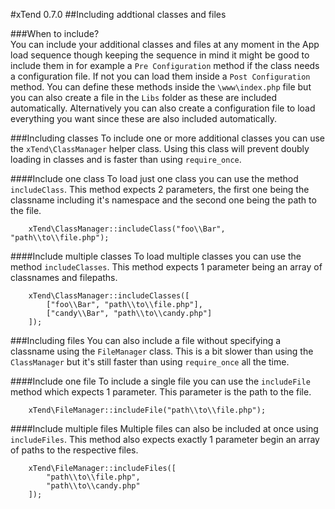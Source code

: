 #xTend 0.7.0
##Including addtional classes and files

###When to include?  
You can include your additional classes and files at any moment in the App load sequence though keeping the sequence in mind it might be good to include them in for example a `Pre Configuration` method if the class needs a configuration file. If not you can load them inside a `Post Configuration` method. You can define these methods inside the `\www\index.php` file but you can also create a file in the `Libs` folder as these are included automatically. Alternatively you can also create a configuration file to load everything you want since these are also included automatically.

###Including classes
To include one or more additional classes you can use the `xTend\ClassManager` helper class. Using this class will prevent doubly loading in classes and is faster than using `require_once`.  

####Include one class
To load just one class you can use the method `includeClass`. This method expects 2 parameters, the first one being the classname including it's namespace and the second one being the path to the file.
```
    xTend\ClassManager::includeClass("foo\\Bar", "path\\to\\file.php");
```

####Include multiple classes
To load multiple classes you can use the method `includeClasses`. This method expects 1 parameter being an array of classnames and filepaths.
```
    xTend\ClassManager::includeClasses([
        ["foo\\Bar", "path\\to\\file.php"],
        ["candy\\Bar", "path\\to\\candy.php"]
    ]);
```

###Including files
You can also include a file without specifying a classname using the `FileManager` class. This is a bit slower than using the `ClassManager` but it's still faster than using `require_once` all the time.

####Include one file
To include a single file you can use the `includeFile` method which expects 1 parameter. This parameter is the path to the file.
```
    xTend\FileManager::includeFile("path\\to\\file.php");
```

####Include multiple files
Multiple files can also be included at once using `includeFiles`. This method also expects exactly 1 parameter begin an array of paths to the respective files.
```
    xTend\FileManager::includeFiles([
        "path\\to\\file.php",
        "path\\to\\candy.php"
    ]);
```
